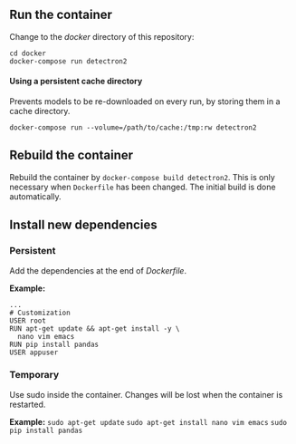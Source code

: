 ## Run the container
Change to the *docker* directory of this repository:
```
cd docker
docker-compose run detectron2
```

#### Using a persistent cache directory
Prevents models to be re-downloaded on every run, by storing them in a cache directory.

`docker-compose run --volume=/path/to/cache:/tmp:rw detectron2`

## Rebuild the container
Rebuild the container  by `docker-compose build detectron2`.
This is only necessary when `Dockerfile` has been changed. The initial build is done automatically.

## Install new dependencies
### Persistent
Add the dependencies at the end of *Dockerfile*.

**Example:**
```
...
# Customization
USER root
RUN apt-get update && apt-get install -y \
  nano vim emacs
RUN pip install pandas
USER appuser
```

### Temporary
Use sudo inside the container. Changes will be lost when the container is restarted.

**Example:**
`sudo apt-get update`
`sudo apt-get install nano vim emacs`
`sudo pip install pandas`
